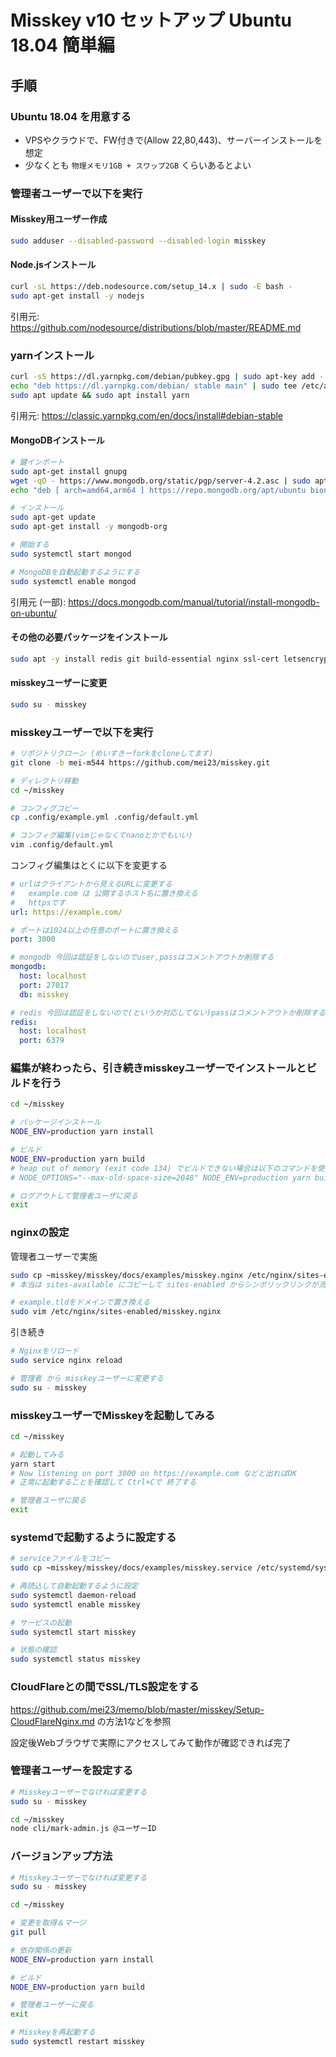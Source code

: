 
# Misskey v10 セットアップ Ubuntu 18.04 簡単編

## 手順

### Ubuntu 18.04 を用意する

- VPSやクラウドで、FW付きで(Allow 22,80,443)、サーバーインストールを想定
- 少なくとも `物理メモリ1GB + スワップ2GB` くらいあるとよい

### 管理者ユーザーで以下を実行

#### Misskey用ユーザー作成
```sh
sudo adduser --disabled-password --disabled-login misskey

```

#### Node.jsインストール  
```sh
curl -sL https://deb.nodesource.com/setup_14.x | sudo -E bash -
sudo apt-get install -y nodejs

```
引用元: https://github.com/nodesource/distributions/blob/master/README.md


### yarnインストール
```sh
curl -sS https://dl.yarnpkg.com/debian/pubkey.gpg | sudo apt-key add -
echo "deb https://dl.yarnpkg.com/debian/ stable main" | sudo tee /etc/apt/sources.list.d/yarn.list
sudo apt update && sudo apt install yarn

```
引用元: https://classic.yarnpkg.com/en/docs/install#debian-stable


#### MongoDBインストール
```sh
# 鍵インポート
sudo apt-get install gnupg
wget -qO - https://www.mongodb.org/static/pgp/server-4.2.asc | sudo apt-key add -
echo "deb [ arch=amd64,arm64 ] https://repo.mongodb.org/apt/ubuntu bionic/mongodb-org/4.2 multiverse" | sudo tee /etc/apt/sources.list.d/mongodb-org-4.2.list

# インストール
sudo apt-get update
sudo apt-get install -y mongodb-org

# 開始する
sudo systemctl start mongod

# MongoDBを自動起動するようにする
sudo systemctl enable mongod

```
引用元 (一部): https://docs.mongodb.com/manual/tutorial/install-mongodb-on-ubuntu/


#### その他の必要パッケージをインストール
```sh
sudo apt -y install redis git build-essential nginx ssl-cert letsencrypt ffmpeg

```

#### misskeyユーザーに変更
```sh
sudo su - misskey

```

### misskeyユーザーで以下を実行
```sh
# リポジトリクローン (めいすきーforkをcloneしてます)
git clone -b mei-m544 https://github.com/mei23/misskey.git

# ディレクトリ移動
cd ~/misskey

# コンフィグコピー
cp .config/example.yml .config/default.yml

# コンフィグ編集(vimじゃなくてnanoとかでもいい)
vim .config/default.yml

```

コンフィグ編集はとくに以下を変更する

```yml
# urlはクライアントから見えるURLに変更する
#   example.com は 公開するホスト名に置き換える
#   httpsです
url: https://example.com/

# ポートは1024以上の任意のポートに置き換える
port: 3000

# mongodb 今回は認証をしないのでuser,passはコメントアウトか削除する
mongodb:
  host: localhost
  port: 27017
  db: misskey

# redis 今回は認証をしないので(というか対応してない)passはコメントアウトか削除する
redis:
  host: localhost
  port: 6379
```

### 編集が終わったら、引き続きmisskeyユーザーでインストールとビルドを行う
```sh
cd ~/misskey

# パッケージインストール
NODE_ENV=production yarn install

# ビルド
NODE_ENV=production yarn build
# heap out of memory (exit code 134) でビルドできない場合は以下のコマンドを使用 (2048は必要に応じて増やしてください)
# NODE_OPTIONS="--max-old-space-size=2048" NODE_ENV=production yarn build

# ログアウトして管理者ユーザに戻る
exit

```

### nginxの設定

管理者ユーザーで実施
```sh
sudo cp ~misskey/misskey/docs/examples/misskey.nginx /etc/nginx/sites-enabled/
# 本当は sites-available にコピーして sites-enabled からシンボリックリンクが流儀

# example.tldをドメインで置き換える
sudo vim /etc/nginx/sites-enabled/misskey.nginx

```

引き続き
```sh
# Nginxをリロード
sudo service nginx reload
```

```sh
# 管理者 から misskeyユーザーに変更する
sudo su - misskey
```

### misskeyユーザーでMisskeyを起動してみる

```sh
cd ~/misskey

# 起動してみる
yarn start
# Now listening on port 3000 on https://example.com などと出ればOK
# 正常に起動することを確認して Ctrl+Cで 終了する

# 管理者ユーザに戻る
exit
```

### systemdで起動するように設定する

```sh
# serviceファイルをコピー
sudo cp ~misskey/misskey/docs/examples/misskey.service /etc/systemd/system/

# 再読込して自動起動するように設定
sudo systemctl daemon-reload
sudo systemctl enable misskey

# サービスの起動
sudo systemctl start misskey

# 状態の確認
sudo systemctl status misskey
```

### CloudFlareとの間でSSL/TLS設定をする  
https://github.com/mei23/memo/blob/master/misskey/Setup-CloudFlareNginx.md の方法1などを参照

設定後Webブラウザで実際にアクセスしてみて動作が確認できれば完了

### 管理者ユーザーを設定する
```sh
# Misskeyユーザーでなければ変更する
sudo su - misskey

cd ~/misskey
node cli/mark-admin.js @ユーザーID
```

### バージョンアップ方法

```sh
# Misskeyユーザーでなければ変更する
sudo su - misskey

cd ~/misskey

# 変更を取得＆マージ
git pull

# 依存関係の更新
NODE_ENV=production yarn install

# ビルド
NODE_ENV=production yarn build

# 管理者ユーザーに戻る
exit

# Misskeyを再起動する
sudo systemctl restart misskey
```
